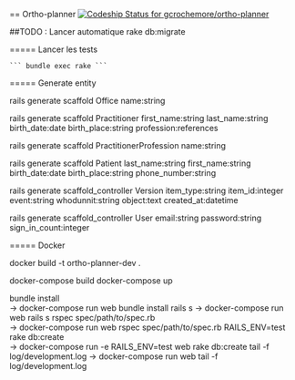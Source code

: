 == Ortho-planner [ ![Codeship Status for gcrochemore/ortho-planner](https://app.codeship.com/projects/864f9480-ac05-0134-ca14-2656ee888b62/status?branch=master)](https://app.codeship.com/projects/192362)

##TODO : Lancer automatique rake db:migrate

===== Lancer les tests
	
	``` bundle exec rake ```


===== Generate entity


rails generate scaffold Office name:string

rails generate scaffold Practitioner first_name:string last_name:string birth_date:date birth_place:string profession:references

rails generate scaffold PractitionerProfession name:string

rails generate scaffold Patient last_name:string first_name:string birth_date:date birth_place:string phone_number:string


rails generate scaffold_controller Version item_type:string item_id:integer event:string whodunnit:string object:text created_at:datetime



rails generate scaffold_controller User email:string password:string sign_in_count:integer


===== Docker

docker build -t ortho-planner-dev .




docker-compose build
docker-compose up



bundle install	
-> docker-compose run web bundle install
rails s	
-> docker-compose run web rails s
rspec spec/path/to/spec.rb	
-> docker-compose run web rspec spec/path/to/spec.rb
RAILS_ENV=test rake db:create	
-> docker-compose run -e RAILS_ENV=test web rake db:create
tail -f log/development.log	
-> docker-compose run web tail -f log/development.log

